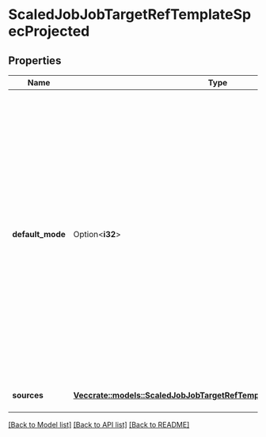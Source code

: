 # ScaledJobJobTargetRefTemplateSpecProjected

## Properties

Name | Type | Description | Notes
------------ | ------------- | ------------- | -------------
**default_mode** | Option<**i32**> | Mode bits to use on created files by default. Must be a value between 0 and 0777. Directories within the path are not affected by this setting. This might be in conflict with other options that affect the file mode, like fsGroup, and the result can be other mode bits set. | [optional]
**sources** | [**Vec<crate::models::ScaledJobJobTargetRefTemplateSpecProjectedSources>**](ScaledJob_jobTargetRef_template_spec_projected_sources.md) | list of volume projections | 

[[Back to Model list]](../README.md#documentation-for-models) [[Back to API list]](../README.md#documentation-for-api-endpoints) [[Back to README]](../README.md)


